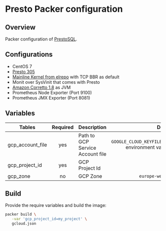 # Presto Packer configuration

## Overview

Packer configuration of [PrestoSQL](https://prestosql.io).

## Configurations

- CentOS 7
- [Presto 305](https://prestosql.io/docs/current/release/release-305.html)
- [Mainline Kernel from elrepo](https://elrepo.org/tiki/kernel-ml) with TCP BBR as default
- Monit over SysVinit that comes with Presto
- [Amazon Corretto 1.8](https://aws.amazon.com/corretto/) as JVM
- Prometheus Node Exporter (Port 9100)
- Prometheus JMX Exporter (Port 8081)

## Variables

| Tables           | Required | Description                      |                                          Default |
| ---------------- | :------: | -------------------------------- | -----------------------------------------------: |
| gcp_account_file |   yes    | Path to GCP Service Account file | `GOOGLE_CLOUD_KEYFILE_JSON` environment variable |
| gcp_project_id   |   yes    | GCP Project Id                   |                                                  |
| gcp_zone         |    no    | GCP Zone                         |                                 `europe-west1-d` |

## Build

Provide the require variables and build the image:

```sh
packer build \
   -var 'gcp_project_id=my_project' \
   gcloud.json
```
